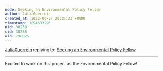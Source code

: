 ```yaml
---
node: Seeking an Environmental Policy Fellow
author: JuliaGuerrein
created_at: 2022-06-07 20:21:33 +0000
timestamp: 1654633293
nid: 30238
cid: 30255
uid: 796025
---
```




[JuliaGuerrein](../profile/JuliaGuerrein) replying to: [Seeking an Environmental Policy Fellow](../notes/stevie/04-06-2022/seeking-an-environmental-policy-fellow)

----
Excited to work on this project as the Environmental Policy Fellow!